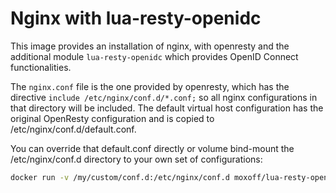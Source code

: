 # Nginx with lua-resty-openidc

This image provides an installation of nginx, with openresty and the additional module `lua-resty-openidc` which provides OpenID Connect functionalities.

The `nginx.conf` file is the one provided by openresty, which has the directive `include /etc/nginx/conf.d/*.conf;` so all nginx configurations in that directory will be included.
The default virtual host configuration has the original OpenResty configuration and is copied to /etc/nginx/conf.d/default.conf.

You can override that default.conf directly or volume bind-mount the /etc/nginx/conf.d directory to your own set of configurations:
```sh
docker run -v /my/custom/conf.d:/etc/nginx/conf.d moxoff/lua-resty-openidc
```

